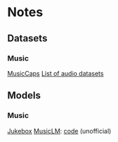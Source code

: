 # Notes

## Datasets

### Music

[MusicCaps](https://www.kaggle.com/datasets/googleai/musiccaps)
[List of audio datasets](https://github.com/Yuan-ManX/ai-audio-datasets-list#m)

## Models

### Music

[Jukebox](https://arxiv.org/pdf/2005.00341.pdf)
[MusicLM](https://google-research.github.io/seanet/musiclm/examples/): [code](https://github.com/lucidrains/musiclm-pytorch/blob/main/README.md) (unofficial)
